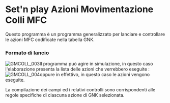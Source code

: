 # Set'n play Azioni Movimentazione Colli MFC
Questo programma è un programma generalizzato per lanciare e controllare le azioni MFC codificate nella tabella GNK.
### Formato di lancio
![GMCOLL_003](http://doc.smeup.com/immagini/MBDOC_OGG-P_GMK3500/GMCOLL_003.png)Il programma può agire in simulazione, in questo caso l'elaborazione presenta la lista delle azioni che verrebbero eseguite : 
![GMCOLL_004](http://doc.smeup.com/immagini/MBDOC_OGG-P_GMK3500/GMCOLL_004.png)oppure in effettivo, in questo caso le azioni vengono eseguite.

La compilazione dei campi ed i relativi controlli sono corrispondenti alle regole specifiche di ciascuna azione di GNK selezionata.
